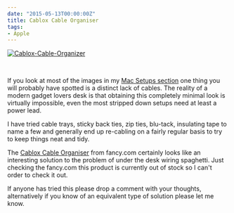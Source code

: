 ```yaml
---
date: "2015-05-13T00:00:00Z"
title: Cablox Cable Organiser
tags:
- Apple
---
```


[![Cablox-Cable-Organizer](http://ukmac.net/wp-content/uploads/2015/05/Cablox-Cable-Organizer.jpg)](http://ukmac.net/wp-content/uploads/2015/05/Cablox-Cable-Organizer.jpg)

 

If you look at most of the images in my 
[Mac Setups section](http://ukmac.net/category/macsetups/) one thing you will probably have spotted is a distinct lack of cables. The reality of a modern gadget lovers desk is that obtaining this completely minimal look is virtually impossible, even the most stripped down setups need at least a power lead.

I have tried cable trays, sticky back ties, zip ties, blu-tack, insulating tape to name a few and generally end up re-cabling on a fairly regular basis to try to keep things neat and tidy.

The 
[Cablox Cable Organiser](http://fancy.com/things/642671243387994908/Cablox-Cable-Organizer) from fancy.com certainly looks like an interesting solution to the problem of under the desk wiring spaghetti. Just checking the fancy.com this product is currently out of stock so I can't order to check it out.

If anyone has tried this please drop a comment with your thoughts, alternatively if you know of an equivalent type of solution please let me know.

 